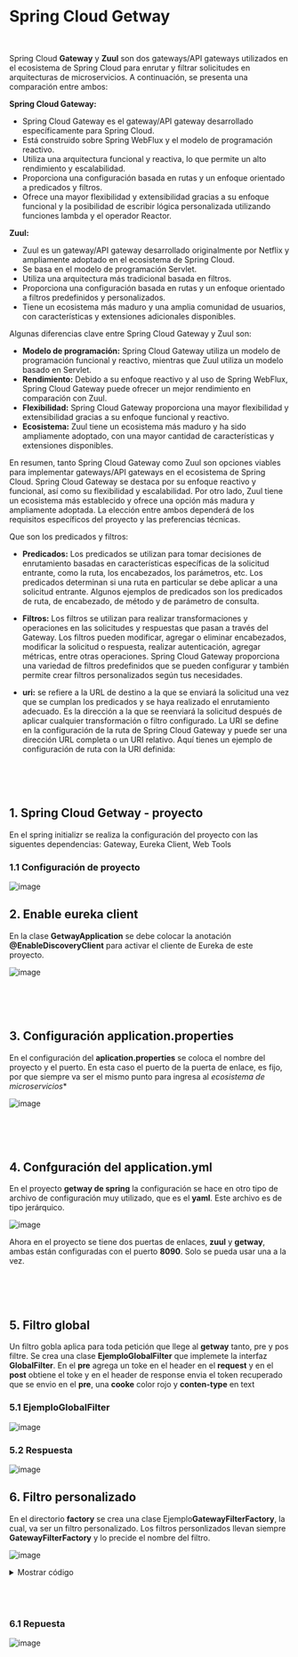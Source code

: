 # Spring Cloud Getway

<br>

Spring Cloud **Gateway** y **Zuul** son dos gateways/API gateways utilizados en el ecosistema de Spring Cloud para enrutar y filtrar solicitudes en arquitecturas de microservicios. A continuación, se presenta una comparación entre ambos:

**Spring Cloud Gateway:**

  - Spring Cloud Gateway es el gateway/API gateway desarrollado específicamente para Spring Cloud.
  - Está construido sobre Spring WebFlux y el modelo de programación reactivo.
  - Utiliza una arquitectura funcional y reactiva, lo que permite un alto rendimiento y escalabilidad.
  - Proporciona una configuración basada en rutas y un enfoque orientado a predicados y filtros.
  - Ofrece una mayor flexibilidad y extensibilidad gracias a su enfoque funcional y la posibilidad de escribir lógica personalizada utilizando funciones lambda y el operador Reactor.

**Zuul:**

  - Zuul es un gateway/API gateway desarrollado originalmente por Netflix y ampliamente adoptado en el ecosistema de Spring Cloud.
  - Se basa en el modelo de programación Servlet.
  - Utiliza una arquitectura más tradicional basada en filtros.
  - Proporciona una configuración basada en rutas y un enfoque orientado a filtros predefinidos y personalizados.
  - Tiene un ecosistema más maduro y una amplia comunidad de usuarios, con características y extensiones adicionales disponibles.
  
  Algunas diferencias clave entre Spring Cloud Gateway y Zuul son:

  - **Modelo de programación:** Spring Cloud Gateway utiliza un modelo de programación funcional y reactivo, mientras que Zuul utiliza un modelo basado en Servlet.
  - **Rendimiento:** Debido a su enfoque reactivo y al uso de Spring WebFlux, Spring Cloud Gateway puede ofrecer un mejor rendimiento en comparación con Zuul.
  - **Flexibilidad:** Spring Cloud Gateway proporciona una mayor flexibilidad y extensibilidad gracias a su enfoque funcional y reactivo.
  - **Ecosistema:** Zuul tiene un ecosistema más maduro y ha sido ampliamente adoptado, con una mayor cantidad de características y extensiones disponibles.
    
En resumen, tanto Spring Cloud Gateway como Zuul son opciones viables para implementar gateways/API gateways en el ecosistema de Spring Cloud. Spring Cloud Gateway se destaca por su enfoque reactivo y funcional, así como su flexibilidad y escalabilidad. Por otro lado, Zuul tiene un ecosistema más establecido y ofrece una opción más madura y ampliamente adoptada. La elección entre ambos dependerá de los requisitos específicos del proyecto y las preferencias técnicas.

Que son los predicados y filtros:

  - **Predicados:** Los predicados se utilizan para tomar decisiones de enrutamiento basadas en características específicas de la solicitud entrante, como la ruta, los encabezados, los parámetros, etc. Los predicados determinan si una ruta en particular se debe aplicar a una solicitud entrante. Algunos ejemplos de predicados son los predicados de ruta, de encabezado, de método y de parámetro de consulta.

  - **Filtros:** Los filtros se utilizan para realizar transformaciones y operaciones en las solicitudes y respuestas que pasan a través del Gateway. Los filtros pueden modificar, agregar o eliminar encabezados, modificar la solicitud o respuesta, realizar autenticación, agregar métricas, entre otras operaciones. Spring Cloud Gateway proporciona una variedad de filtros predefinidos que se pueden configurar y también permite crear filtros personalizados según tus necesidades.

   - **uri:** se refiere a la URL de destino a la que se enviará la solicitud una vez que se cumplan los predicados y se haya realizado el enrutamiento adecuado. Es la dirección a la que se reenviará la solicitud después de aplicar cualquier transformación o filtro configurado.
     La URI se define en la configuración de la ruta de Spring Cloud Gateway y puede ser una dirección URL completa o un URI 
relativo. Aquí tienes un ejemplo de configuración de ruta con la URI definida:

<br>
<br>
<br>

## 1. Spring Cloud Getway - proyecto

En el spring initializr se realiza la configuración del proyecto con las siguentes dependencias: Gateway, Eureka Client, Web Tools

### 1.1 Configuración de proyecto

![image](https://github.com/crodrigr/microservicios-spring-boot-confenalco/assets/31961588/77a86fc1-0700-4f48-a72c-f3ba000dd45c)

## 2. Enable eureka client

En la clase **GetwayApplication** se debe colocar la anotación **@EnableDiscoveryClient** para activar el cliente de Eureka de este proyecto. 

![image](https://github.com/crodrigr/microservicios-spring-boot-confenalco/assets/31961588/22485032-1c0e-4ef3-9e03-75212ec94f2b)

<br>
<br>
<br>

## 3. Configuración application.properties

En el configuración del **aplication.properties** se coloca el nombre del proyecto y el puerto. En esta caso el puerto de la puerta de enlace, es fijo, por que siempre va ser el mismo punto para ingresa al *ecosistema de microservicios**

![image](https://github.com/crodrigr/microservicios-spring-boot-confenalco/assets/31961588/ee6c967c-11e1-48d9-bfa8-258b635f8c73)

<br>
<br>
<br>

## 4. Confguración del application.yml

En el proyecto **getway de spring** la configuración se hace en otro tipo de archivo de configuración muy utilizado, que es el **yaml**. Este archivo es de tipo jerárquico.  

![image](https://github.com/crodrigr/microservicios-spring-boot-confenalco/assets/31961588/e1f15677-94a7-449e-bb80-7cc15cf138e1)

Ahora en el proyecto se tiene dos puertas de enlaces, **zuul** y **getway**, ambas están configuradas con el puerto **8090**. Solo se pueda usar una a la vez. 

<br>
<br>
<br>

## 5. Filtro global

Un filtro gobla aplica para toda petición que llege al **getway** tanto, pre y pos filtre. Se crea una clase **EjemploGlobalFilter** que implemete la interfaz **GlobalFilter**. En el **pre** agrega un toke en el header en el **request** y en el **post** obtiene el toke y en el header de response envia el token recuperado que se envio en el **pre**, una **cooke** color rojo y **conten-type** en text

### 5.1 EjemploGlobalFilter

![image](https://github.com/crodrigr/microservicios-spring-boot-confenalco/assets/31961588/95a61148-4932-4aea-a359-8098e691415e)

### 5.2 Respuesta 

![image](https://github.com/crodrigr/microservicios-spring-boot-confenalco/assets/31961588/2d5c172c-9952-41e6-830e-641390ff160f)


## 6. Filtro personalizado

En el directorio **factory** se crea una clase Ejemplo**GatewayFilterFactory**, la cual, va ser un filtro personalizado. Los filtros personlizados llevan siempre **GatewayFilterFactory** y lo precide el nombre del filtro. 

![image](https://github.com/crodrigr/microservicios-spring-boot-confenalco/assets/31961588/591824c3-6bf7-47f7-b919-06a73d510a49)

<details><summary>Mostrar código</summary>
<p>

```java {style="background-color: #ffffff;"}
package com.comfenalco.microservicio.getway.filters.factory;

import java.util.Arrays;
import java.util.List;
import java.util.Optional;

import org.slf4j.Logger;
import org.slf4j.LoggerFactory;
import org.springframework.cloud.gateway.filter.GatewayFilter;
import org.springframework.cloud.gateway.filter.factory.AbstractGatewayFilterFactory;
import org.springframework.http.ResponseCookie;
import org.springframework.stereotype.Component;

import reactor.core.publisher.Mono;

@Component
public class EjemploGatewayFilterFactory extends AbstractGatewayFilterFactory<EjemploGatewayFilterFactory.Configuracion>{

	private final Logger logger = LoggerFactory.getLogger(EjemploGatewayFilterFactory.class);
	
	
	public EjemploGatewayFilterFactory() {
		super(Configuracion.class);
	}

	@Override
	public GatewayFilter apply(Configuracion config) {
		return (exchange, chain) -> {
	
			logger.info("ejecutando pre gateway filter factory: " + config.mensaje);
			return chain.filter(exchange).then(Mono.fromRunnable(() -> {
				
				Optional.ofNullable(config.cookieValor).ifPresent(cookie -> {
					exchange.getResponse().addCookie(ResponseCookie.from(config.cookieNombre, cookie).build());
				});
				
				logger.info("ejecutando post gateway filter factory: " + config.mensaje);
				
			}));
		};
	}
	

	@Override
	public String name() {
		return "EjemploCookie";
	}

	@Override
	public List<String> shortcutFieldOrder() {
		return Arrays.asList("mensaje", "cookieNombre", "cookieValor");
	}

	public static class Configuracion {

		private String mensaje;
		private String cookieValor;
		private String cookieNombre;
		public String getMensaje() {
			return mensaje;
		}
		public void setMensaje(String mensaje) {
			this.mensaje = mensaje;
		}
		public String getCookieValor() {
			return cookieValor;
		}
		public void setCookieValor(String cookieValor) {
			this.cookieValor = cookieValor;
		}
		public String getCookieNombre() {
			return cookieNombre;
		}
		public void setCookieNombre(String cookieNombre) {
			this.cookieNombre = cookieNombre;
		}
		
		
	}

}



```
</p>
</details>

<br>
<br>
<br>

### 6.1 Repuesta

![image](https://github.com/crodrigr/microservicios-spring-boot-confenalco/assets/31961588/23424e65-d170-4005-a318-9a18e0abb9d8)



